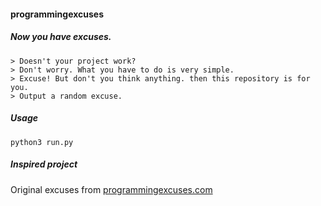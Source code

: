 #### programmingexcuses

##### Now you have excuses.

```
> Doesn't your project work?
> Don't worry. What you have to do is very simple.
> Excuse! But don't you think anything. then this repository is for you.
> Output a random excuse.
```

##### Usage
```
python3 run.py
```

##### Inspired project
Original excuses from [programmingexcuses.com][1]


[1]: http://programmingexcuses.com
